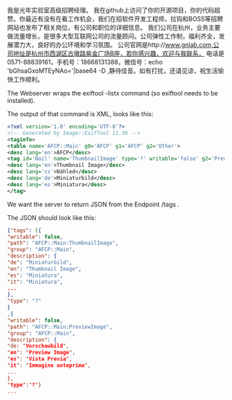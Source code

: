 我是光年实验室高级招聘经理。
我在github上访问了你的开源项目，你的代码超赞。你最近有没有在看工作机会，我们在招软件开发工程师，拉钩和BOSS等招聘网站也发布了相关岗位，有公司和职位的详细信息。
我们公司在杭州，业务主要做流量增长，是很多大型互联网公司的流量顾问。公司弹性工作制，福利齐全，发展潜力大，良好的办公环境和学习氛围。
公司官网是http://www.gnlab.com,公司地址是杭州市西湖区古墩路紫金广场B座，若你感兴趣，欢迎与我联系，
电话是0571-88839161，手机号：18668131388，微信号：echo 'bGhsaGxoMTEyNAo='|base64 -D ,静待佳音。如有打扰，还请见谅，祝生活愉快工作顺利。

The Webserver wraps the exiftool -listx command (so exiftool needs to be installed).

The output of that command is XML, looks like this:

```xml
<?xml version='1.0' encoding='UTF-8'?>
<!-- Generated by Image::ExifTool 11.30 -->
<taginfo>
<table name='AFCP::Main' g0='AFCP' g1='AFCP' g2='Other'>
<desc lang='en'>AFCP</desc>
<tag id='Nail' name='ThumbnailImage' type='?' writable='false' g2='Preview'>
<desc lang='en'>Thumbnail Image</desc>
<desc lang='cs'>Náhled</desc>
<desc lang='de'>Miniaturbild</desc>
<desc lang='es'>Miniatura</desc>
</tag>
```

We want the server to return JSON from the Endpoint /tags .

The JSON should look like this:

```json
{"tags": [{
"writable": false,
"path": "AFCP::Main:ThumbnailImage",
"group": "AFCP::Main",
"description": {
"de": "Miniaturbild",
"en": "Thumbnail Image",
"es": "Miniatura",
"it": "Miniatura",
...
},
"type": "?"
}
,{
"writable": false,
"path": "AFCP::Main:PreviewImage",
"group": "AFCP::Main",
"description": {
"de: "Vorschaubild",
"en": "Preview Image",
"es": "Vista Previa",
"it": "Immagine anteprima",
...
},
"type":"?"}
...
```

